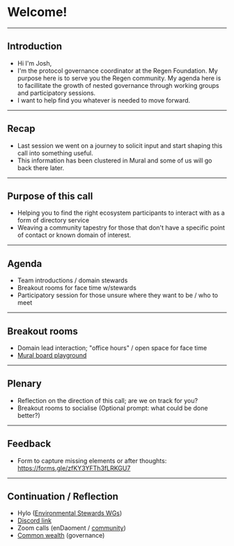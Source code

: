 # Welcome!

---

## Introduction
- Hi I'm Josh,
- I'm the protocol governance coordinator at the Regen Foundation. My purpose here is to serve you the Regen community. My agenda here is to facillitate the growth of nested governance through working groups and participatory sessions. 
- I want to help find you whatever is needed to move forward. 
---


## Recap
- Last session we went on a journey to solicit input and start shaping this call into something useful.
- This information has been clustered in Mural and some of us will go back there later.

---


## Purpose of this call
- Helping you to find the right ecosystem participants to interact with as a form of directory service
- Weaving a community tapestry for those that don't have a specific point of contact or known domain of interest.

---

## Agenda
- Team introductions / domain stewards
- Breakout rooms for face time w/stewards
- Participatory session for those unsure where they want to be / who to meet

---

## Breakout rooms
- Domain lead interaction; "office hours" / open space for face time
- [Mural board playground](https://app.mural.co/t/regenfoundation4191/m/regenfoundation4191/1644406344123/acaaacaaef81d50a545be49cee0be5615464ff4a?sender=u70ef79b0a9c38c2d8ebd9946)

---

## Plenary 
- Reflection on the direction of this call; are we on track for you?
- Breakout rooms to socialise (Optional prompt: what could be done better?)

---

## Feedback
- Form to capture missing elements or after thoughts: https://forms.gle/zfKY3YFTh3fLRKGU7

---

## Continuation / Reflection
- Hylo ([Environmental Stewards WGs](https://www.hylo.com/groups/enviro-stewardship-framework))
- [Discord link](https://discord.gg/SJNayapCD9) 
- Zoom calls (enDaoment / [community]([https://zoom.us/j/95994221562](https://zoom.us/j/95994221562)))
- [Common wealth](https://commonwealth.im/regen) (governance)